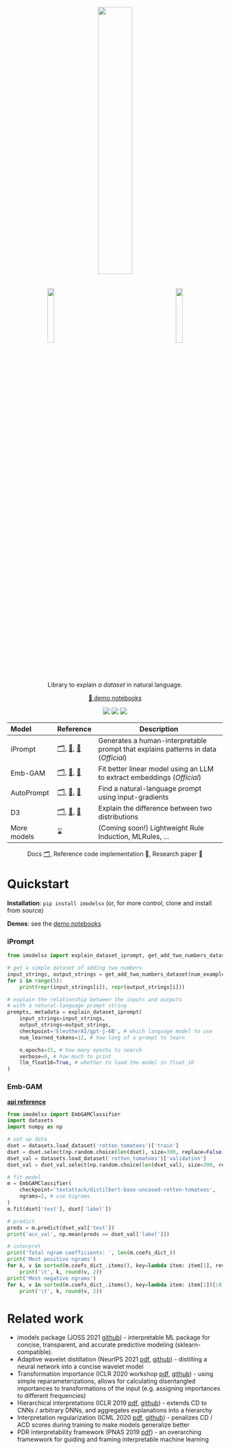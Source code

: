 <p align="center">  <img src="https://csinva.io/emb-gam/embgam_gif.gif" width="18%"> 
<img align="center" width=40% src="https://csinva.io/imodelsX/imodelsx_logo.svg?sanitize=True&kill_cache=1"> </img>	<img src="https://csinva.io/emb-gam/embgam_gif.gif" width="18%"></p>

<p align="center">Library to explain <i>a dataset</i> in natural language.
</p>
<p align="center">
  <a href="https://github.com/csinva/imodelsX/tree/master/demos">📖 demo notebooks</a>
</p>
<p align="center">
  <img src="https://img.shields.io/badge/license-mit-blue.svg">
  <img src="https://img.shields.io/badge/python-3.6+-blue">
  <img src="https://img.shields.io/pypi/v/imodelsx?color=green">  
</p>  

| Model                       | Reference                                                    | Description                                                  |
| :-------------------------- | ------------------------------------------------------------ | ------------------------------------------------------------ |
| iPrompt            | [🗂️](), [🔗](https://github.com/csinva/interpretable-autoprompting), [📄](https://arxiv.org/abs/2210.01848) | Generates a human-interpretable prompt that explains patterns in data (*Official*) |
| Emb-GAM            | [🗂️](https://csinva.io/emb-gam/), [🔗](https://github.com/csinva/emb-gam), [📄](https://arxiv.org/abs/2209.11799) | Fit better linear model using an LLM to extract embeddings (*Official*) |
| AutoPrompt            | [🗂️](), [🔗](https://github.com/ucinlp/autoprompt), [📄](https://arxiv.org/abs/2010.15980) |Find a natural-language prompt using input-gradients |
| D3            | [🗂️](), [🔗](https://github.com/ruiqi-zhong/DescribeDistributionalDifferences), [📄](https://arxiv.org/abs/2201.12323) |Explain the difference between two distributions |
| More models                 | ⌛                                                            | (Coming soon!) Lightweight Rule Induction, MLRules, ... |

<p align="center">
Docs <a href="https://csinva.io/imodels/">🗂️</a>, Reference code implementation 🔗, Research paper 📄
</br>
</p>


# Quickstart
**Installation**: `pip install imodelsx` (or, for more control, clone and install from source)

**Demos**: see the [demo notebooks](demos)

### iPrompt

```python
from imodelsx import explain_dataset_iprompt, get_add_two_numbers_dataset

# get a simple dataset of adding two numbers
input_strings, output_strings = get_add_two_numbers_dataset(num_examples=100)
for i in range(5):
    print(repr(input_strings[i]), repr(output_strings[i]))

# explain the relationship between the inputs and outputs
# with a natural-language prompt string
prompts, metadata = explain_dataset_iprompt(
    input_strings=input_strings,
    output_strings=output_strings,
    checkpoint='EleutherAI/gpt-j-6B', # which language model to use
    num_learned_tokens=12, # how long of a prompt to learn

    n_epochs=15, # how many epochs to search
    verbose=0, # how much to print
    llm_float16=True, # whether to load the model in float_16
)
```

### Emb-GAM
**[api reference](https://csinva.github.io/emb-gam/)**

```python
from imodelsx import EmbGAMClassifier
import datasets
import numpy as np

# set up data
dset = datasets.load_dataset('rotten_tomatoes')['train']
dset = dset.select(np.random.choice(len(dset), size=300, replace=False))
dset_val = datasets.load_dataset('rotten_tomatoes')['validation']
dset_val = dset_val.select(np.random.choice(len(dset_val), size=300, replace=False))

# fit model
m = EmbGAMClassifier(
    checkpoint='textattack/distilbert-base-uncased-rotten-tomatoes',
    ngrams=2, # use bigrams
)
m.fit(dset['text'], dset['label'])

# predict
preds = m.predict(dset_val['text'])
print('acc_val', np.mean(preds == dset_val['label']))

# interpret
print('Total ngram coefficients: ', len(m.coefs_dict_))
print('Most positive ngrams')
for k, v in sorted(m.coefs_dict_.items(), key=lambda item: item[1], reverse=True)[:8]:
    print('\t', k, round(v, 2))
print('Most negative ngrams')
for k, v in sorted(m.coefs_dict_.items(), key=lambda item: item[1])[:8]:
    print('\t', k, round(v, 2))
```

# Related work
- imodels package (JOSS 2021 [github](https://github.com/csinva/imodels)) - interpretable ML package for concise, transparent, and accurate predictive modeling (sklearn-compatible).
- Adaptive wavelet distillation (NeurIPS 2021 [pdf](https://arxiv.org/abs/2107.09145), [github](https://github.com/Yu-Group/adaptive-wavelets)) - distilling a neural network into a concise wavelet model
- Transformation importance (ICLR 2020 workshop [pdf](https://arxiv.org/abs/2003.01926), [github](https://github.com/csinva/transformation-importance)) - using simple reparameterizations, allows for calculating disentangled importances to transformations of the input (e.g. assigning importances to different frequencies)
- Hierarchical interpretations (ICLR 2019 [pdf](https://openreview.net/pdf?id=SkEqro0ctQ), [github](https://github.com/csinva/hierarchical-dnn-interpretations)) - extends CD to CNNs / arbitrary DNNs, and aggregates explanations into a hierarchy
- Interpretation regularization (ICML 2020 [pdf](https://arxiv.org/abs/1909.13584), [github](https://github.com/laura-rieger/deep-explanation-penalization)) - penalizes CD / ACD scores during training to make models generalize better
- PDR interpretability framework (PNAS 2019 [pdf](https://arxiv.org/abs/1901.04592)) - an overarching framewwork for guiding and framing interpretable machine learning
